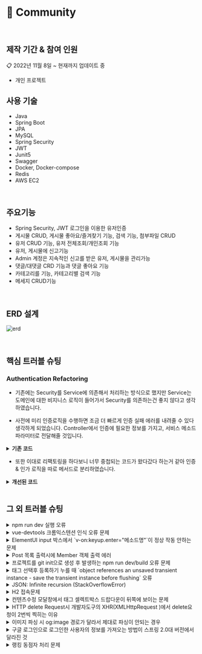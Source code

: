 # :pushpin: Community

</br>

## 제작 기간 & 참여 인원
📋 2022년 11월 8일 ~ 현재까지 업데이트 중
- 개인 프로젝트

## 사용 기술

  - Java 
  - Spring Boot
  - JPA
  - MySQL
  - Spring Security
  - JWT
  - Junit5
  - Swagger
  - Docker, Docker-compose
  - Redis
  - AWS EC2
</br>

## 주요기능
* Spring Security, JWT 로그인을 이용한 유저인증
* 게시물 CRUD, 게시물 좋아요/즐겨찾기 기능, 검색 기능, 첨부파일 CRUD
* 유저 CRUD 기능, 유저 전체조회/개인조회 기능
* 유저, 게시물에 신고기능
* Admin 계정은 지속적인 신고를 받은 유저, 게시물을 관리가능
* 댓글/대댓글 CRD 기능과 댓글 좋아요 기능
* 카테고리를 기능, 카테고리별 검색 기능
* 메세지 CRUD기능
</br>

## ERD 설계
![erd](https://user-images.githubusercontent.com/78191801/236016530-5501dde1-ccab-4c67-bce2-3746bcd9f4ef.png)

</br>

## 핵심 트러블 슈팅
### Authentication Refactoring
- 기존에는 Security를 Service에 의존해서 처리하는 방식으로 했지만 Service는 도메인에 대한 비지니스 로직이 들어가서 Security를 의존하는건 좋지 않다고 생각하였습니다. 

- 사전에 미리 인증로직을 수행하면 조금 더 빠르게 인증 실패 에러를 내려줄 수 있다 생각하게 되었습니다.
  Controller에서 인증에 필요한 정보를 가지고, 서비스 메소드 파라미터로 전달해줄 것입니다.

<details>
<summary><b>기존 코드</b></summary>
<div markdown="1">

~~~java
  
  /**
  * BoardController
  */
  @PostMapping("/boards")
    @ResponseStatus(HttpStatus.CREATED)
    public Response createBoard(@Valid @ModelAttribute BoardCreateRequest req,
                           @RequestParam(value = "category", defaultValue = "1") int categoryId) {
        return Response.success(boardService.createBoard(req, categoryId));
    }
  
  /**
  * BoardService
  */
  @Transactional
    public BoardCreateResponse createBoard(BoardCreateRequest req, int categoryId) {
        Authentication authentication = SecurityContextHolder.getContext().getAuthentication();
        Member meber = memberRepository.findByUsername(authentication.getName()).orElseThrow(MemberNotFoundException::new);
        List<Image> images = req.getImages().stream().map(i -> new Image(i.getOriginalFilename())).collect(toList());
        Category category = categoryRepository.findById(categoryId).orElseThrow(CategoryNotFoundException::new);
        Board board = boardRepository.save(new Board(req.getTitle(), req.getContent(), user, category, images));
 
~~~

</div>
</details>
  
- 또한 이대로 리팩토링을 하다보니 너무 중첩되는 코드가 왔다갔다 하는거 같아 
  인증 & 인가 로직을 따로 메서드로 분리하였습니다. 

<details>
<summary><b>개선된 코드</b></summary>
<div markdown="1">

~~~java
  
   /**
  * BoardController
  */
  @PostMapping("/boards")
    @ResponseStatus(HttpStatus.CREATED)
    public Response createBoard(@Valid @ModelAttribute BoardCreateRequest req,
                           @RequestParam(value = "category", defaultValue = "1") int categoryId) {
        Member member = getPrincipal();
        return Response.success(boardService.createBoard(req, categoryId, member));
    }
  private Member getPrincipal() {
        Authentication authentication = SecurityContextHolder.getContext().getAuthentication();
        Member member = memberRepository.findByUsername(authentication.getName())
                .orElseThrow(MemberNotFoundException::new);
        return member;
  
  
  /**
  * BoardService
  */
  @Override
    public BoardCreateResponse createBoard(BoardCreateRequest req, int categoryId, Member member) {
        List<Image> images = req.getImages().stream().
                map(i -> new Image(i.getOriginalFilename()))
                .collect(toList());
        Category category = categoryRepository.findById(categoryId).orElseThrow(CategoryNotFoundException::new);
        Board board = boardRepository.save(new Board(req.getTitle(), req.getContent(), member, category, images));
        uploadImages(board.getImages(), req.getImages());
        return new BoardCreateResponse(board.getId(), board.getTitle(), board.getContent());
    }
  
~~~

</div>
</details>

</br>

## 그 외 트러블 슈팅
<details>
<summary>npm run dev 실행 오류</summary>
<div markdown="1">

- Webpack-dev-server 버전을 3.0.0으로 다운그레이드로 해결
- `$ npm install —save-dev webpack-dev-server@3.0.0`

</div>
</details>

<details>
<summary>vue-devtools 크롬익스텐션 인식 오류 문제</summary>
<div markdown="1">
  
  - main.js 파일에 `Vue.config.devtools = true` 추가로 해결
  - [https://github.com/vuejs/vue-devtools/issues/190](https://github.com/vuejs/vue-devtools/issues/190)
  
</div>
</details>

<details>
<summary>ElementUI input 박스에서 `v-on:keyup.enter="메소드명"`이 정상 작동 안하는 문제</summary>
<div markdown="1">
  
  - `v-on:keyup.enter.native=""` 와 같이 .native 추가로 해결
  
</div>
</details>

<details>
<summary> Post 목록 출력시에 Member 객체 출력 에러 </summary>
<div markdown="1">
  
  - 에러 메세지(500에러)
    - No serializer found for class org.hibernate.proxy.pojo.javassist.JavassistLazyInitializer and no properties discovered to create BeanSerializer (to avoid exception, disable SerializationConfig.SerializationFeature.FAIL_ON_EMPTY_BEANS)
  - 해결
    - Post 엔티티에 @ManyToOne 연관관계 매핑을 LAZY 옵션에서 기본(EAGER)옵션으로 수정
  
</div>
</details>
    
<details>
<summary> 프로젝트를 git init으로 생성 후 발생하는 npm run dev/build 오류 문제 </summary>
<div markdown="1">
  
  ```jsx
    $ npm run dev
    npm ERR! path C:\Users\integer\IdeaProjects\pilot\package.json
    npm ERR! code ENOENT
    npm ERR! errno -4058
    npm ERR! syscall open
    npm ERR! enoent ENOENT: no such file or directory, open 'C:\Users\integer\IdeaProjects\pilot\package.json'
    npm ERR! enoent This is related to npm not being able to find a file.
    npm ERR! enoent

    npm ERR! A complete log of this run can be found in:
    npm ERR!     C:\Users\integer\AppData\Roaming\npm-cache\_logs\2019-02-25T01_23_19_131Z-debug.log
  ```
  
  - 단순히 npm run dev/build 명령을 입력한 경로가 문제였다.
   
</div>
</details>    

<details>
<summary> 태그 선택후 등록하기 누를 때 `object references an unsaved transient instance - save the transient instance before flushing` 오류</summary>
<div markdown="1">
  
  - Post 엔티티의 @ManyToMany에 영속성 전이(cascade=CascadeType.ALL) 추가
    - JPA에서 Entity를 저장할 때 연관된 모든 Entity는 영속상태여야 한다.
    - CascadeType.PERSIST 옵션으로 부모와 자식 Enitity를 한 번에 영속화할 수 있다.
    - 참고
        - [https://stackoverflow.com/questions/2302802/object-references-an-unsaved-transient-instance-save-the-transient-instance-be/10680218](https://stackoverflow.com/questions/2302802/object-references-an-unsaved-transient-instance-save-the-transient-instance-be/10680218)
   
</div>
</details>    

<details>
<summary> JSON: Infinite recursion (StackOverflowError)</summary>
<div markdown="1">
  
  - @JsonIgnoreProperties 사용으로 해결
    - 참고
        - [http://springquay.blogspot.com/2016/01/new-approach-to-solve-json-recursive.html](http://springquay.blogspot.com/2016/01/new-approach-to-solve-json-recursive.html)
        - [https://stackoverflow.com/questions/3325387/infinite-recursion-with-jackson-json-and-hibernate-jpa-issue](https://stackoverflow.com/questions/3325387/infinite-recursion-with-jackson-json-and-hibernate-jpa-issue)
        
</div>
</details>  
    
<details>
<summary> H2 접속문제</summary>
<div markdown="1">
  
  - H2의 JDBC URL이 jdbc:h2:~/test 으로 되어있으면 jdbc:h2:mem:testdb 으로 변경해서 접속해야 한다.
        
</div>
</details> 
    
<details>
<summary> 컨텐츠수정 모달창에서 태그 셀렉트박스 드랍다운이 뒤쪽에 보이는 문제</summary>
<div markdown="1">
  
   - ElementUI의 Global Config에 옵션 추가하면 해결
     - main.js 파일에 `Vue.us(ElementUI, { zIndex: 9999 });` 옵션 추가(9999 이하면 안됌)
   - 참고
     - [https://element.eleme.io/#/en-US/component/quickstart#global-config](https://element.eleme.io/#/en-US/component/quickstart#global-config)
        
</div>
</details> 

<details>
<summary> HTTP delete Request시 개발자도구의 XHR(XMLHttpRequest )에서 delete요청이 2번씩 찍히는 이유</summary>
<div markdown="1">
  
  - When you try to send a XMLHttpRequest to a different domain than the page is hosted, you are violating the same-origin policy. However, this situation became somewhat common, many technics are introduced. CORS is one of them.

        In short, server that you are sending the DELETE request allows cross domain requests. In the process, there should be a **preflight** call and that is the **HTTP OPTION** call.

        So, you are having two responses for the **OPTION** and **DELETE** call.

        see [MDN page for CORS](https://developer.mozilla.org/en-US/docs/Web/HTTP/Access_control_CORS).

    - 출처 : [https://stackoverflow.com/questions/35808655/why-do-i-get-back-2-responses-of-200-and-204-when-using-an-ajax-call-to-delete-o](https://stackoverflow.com/questions/35808655/why-do-i-get-back-2-responses-of-200-and-204-when-using-an-ajax-call-to-delete-o)
        
</div>
</details> 

<details>
<summary> 이미지 파싱 시 og:image 경로가 달라서 제대로 파싱이 안되는 경우</summary>
<div markdown="1">
  
  - UserAgent 설정으로 해결
        - [https://www.javacodeexamples.com/jsoup-set-user-agent-example/760](https://www.javacodeexamples.com/jsoup-set-user-agent-example/760)
        - [http://www.useragentstring.com/](http://www.useragentstring.com/)
        
</div>
</details> 
    
<details>
<summary> 구글 로그인으로 로그인한 사용자의 정보를 가져오는 방법이 스프링 2.0대 버전에서 달라진 것</summary>
<div markdown="1">
  
  - 1.5대 버전에서는 Controller의 인자로 Principal을 넘기면 principal.getName(0에서 바로 꺼내서 쓸 수 있었는데, 2.0대 버전에서는 principal.getName()의 경우 principal 객체.toString()을 반환한다.
    - 1.5대 버전에서 principal을 사용하는 경우
    - 아래와 같이 사용했다면,

    ```jsx
    @RequestMapping("/sso/user")
    @SuppressWarnings("unchecked")
    public Map<String, String> user(Principal principal) {
        if (principal != null) {
            OAuth2Authentication oAuth2Authentication = (OAuth2Authentication) principal;
            Authentication authentication = oAuth2Authentication.getUserAuthentication();
            Map<String, String> details = new LinkedHashMap<>();
            details = (Map<String, String>) authentication.getDetails();
            logger.info("details = " + details);  // id, email, name, link etc.
            Map<String, String> map = new LinkedHashMap<>();
            map.put("email", details.get("email"));
            return map;
        }
        return null;
    }
    ```

    - 2.0대 버전에서는
    - 아래와 같이 principal 객체의 내용을 꺼내 쓸 수 있다.

    ```jsx
    UsernamePasswordAuthenticationToken token =
                    (UsernamePasswordAuthenticationToken) SecurityContextHolder
                            .getContext().getAuthentication();
            Map<String, Object> map = (Map<String, Object>) token.getPrincipal();

            String email = String.valueOf(map.get("email"));
            post.setMember(memberRepository.findByEmail(email));
    ```
        
</div>
</details> 
    
<details>
<summary> 랭킹 동점자 처리 문제</summary>
<div markdown="1">
  
  - PageRequest의 Sort부분에서 properties를 "rankPoint"를 주고 "likeCnt"를 줘서 댓글수보다 좋아요수가 우선순위 갖도록 설정.
  - 좋아요 수도 똑같다면..........
        
</div>
</details> 
    
</br>
